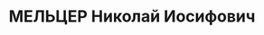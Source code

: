 ---
title: МЕЛЬЦЕР Николай Иосифович
description: 'Род. в 1890, еврей, член ВКП(б) с 1919, в органах НКВД с 1923.

  Звание: 20.12.1936 - капитан ГБ.

  Награды: 1933 - знак «Почетный работник ВЧК—ОГПУ (XV)».

  зам. нач. оперотдела ГУПО НКВД СССР, уволен 08.09.1937.

  Арестован 28.08.1937. Осужден в особом порядке, ВМН. Расстрелян 09.12.1937, Москва.

  Реабилитирован 12.12.1957.'
---
